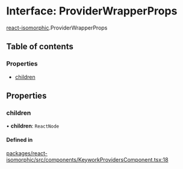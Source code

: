 # Interface: ProviderWrapperProps

[react-isomorphic](../modules/react_isomorphic.md).ProviderWrapperProps

## Table of contents

### Properties

- [children](react_isomorphic.ProviderWrapperProps.md#children)

## Properties

### children

• **children**: `ReactNode`

#### Defined in

[packages/react-isomorphic/src/components/KeyworkProvidersComponent.tsx:18](https://github.com/nirrius/keywork/blob/361509a/packages/react-isomorphic/src/components/KeyworkProvidersComponent.tsx#L18)
